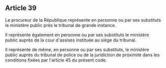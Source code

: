 Article 39
----
Le procureur de la République représente en personne ou par ses substituts le
ministère public près le tribunal de grande instance.

Il représente également en personne ou par ses substituts le ministère public
auprès de la cour d'assises instituée au siège du tribunal.

Il représente de même, en personne ou par ses substituts, le ministère public
auprès du tribunal de police ou de la juridiction de proximité dans les
conditions fixées par l'article 45 du présent code.
